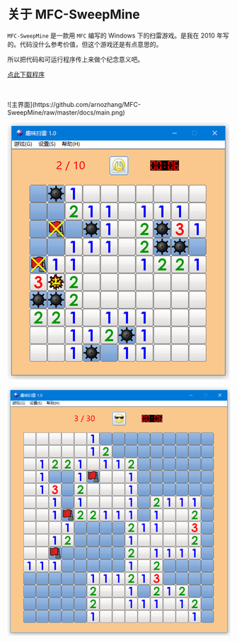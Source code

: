 # 关于 MFC-SweepMine

`MFC-SweepMine` 是一款用 `MFC` 编写的 Windows 下的扫雷游戏。是我在 2010 年写的。代码没什么参考价值，但这个游戏还是有点意思的。

所以把代码和可运行程序传上来做个纪念意义吧。

[点此下载程序](https://raw.githubusercontent.com/arnozhang/MFC-SweepMine/master/release/SweepMine.exe)

<br>
<br>
![主界面](https://github.com/arnozhang/MFC-SweepMine/raw/master/docs/main.png)

![失败了](https://github.com/arnozhang/MFC-SweepMine/raw/master/docs/failed.png)

![中级难度模式](https://github.com/arnozhang/MFC-SweepMine/raw/master/docs/middle.png)

